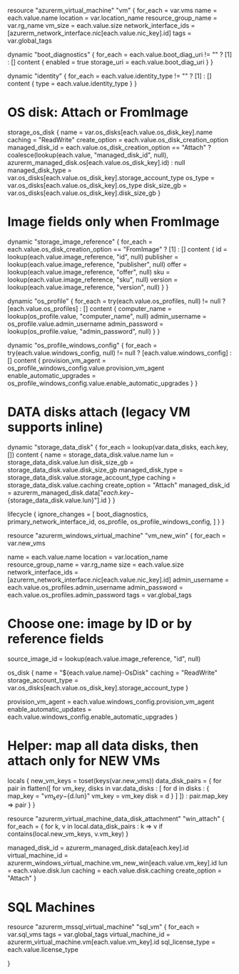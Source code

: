 resource "azurerm_virtual_machine" "vm" {
  for_each              = var.vms
  name                  = each.value.name
  location              = var.location_name
  resource_group_name   = var.rg_name
  vm_size               = each.value.size
  network_interface_ids = [azurerm_network_interface.nic[each.value.nic_key].id]
  tags                  = var.global_tags

  dynamic "boot_diagnostics" {
    for_each = each.value.boot_diag_uri != "" ? [1] : []
    content {
      enabled     = true
      storage_uri = each.value.boot_diag_uri
    }
  }

  dynamic "identity" {
    for_each = each.value.identity_type != "" ? [1] : []
    content {
      type = each.value.identity_type
    }
  }

  # OS disk: Attach or FromImage
  storage_os_disk {
    name              = var.os_disks[each.value.os_disk_key].name
    caching           = "ReadWrite"
    create_option     = each.value.os_disk_creation_option
    managed_disk_id   = each.value.os_disk_creation_option == "Attach"  ? coalesce(lookup(each.value, "managed_disk_id", null), azurerm_managed_disk.os[each.value.os_disk_key].id) : null
    managed_disk_type = var.os_disks[each.value.os_disk_key].storage_account_type
    os_type           = var.os_disks[each.value.os_disk_key].os_type
    disk_size_gb      = var.os_disks[each.value.os_disk_key].disk_size_gb
  }

  # Image fields only when FromImage
  dynamic "storage_image_reference" {
    for_each = each.value.os_disk_creation_option == "FromImage" ? [1] : []
    content {
      id        = lookup(each.value.image_reference, "id", null)
      publisher = lookup(each.value.image_reference, "publisher", null)
      offer     = lookup(each.value.image_reference, "offer", null)
      sku       = lookup(each.value.image_reference, "sku", null)
      version   = lookup(each.value.image_reference, "version", null)
    }
  }

  dynamic "os_profile" {
    for_each = try(each.value.os_profiles, null) != null ? [each.value.os_profiles] : []
    content {
      computer_name  = lookup(os_profile.value, "computer_name", null)
      admin_username = os_profile.value.admin_username
      admin_password = lookup(os_profile.value, "admin_password", null)
    }
  }

  dynamic "os_profile_windows_config" {
    for_each = try(each.value.windows_config, null) != null ? [each.value.windows_config] : []
    content {
      provision_vm_agent        = os_profile_windows_config.value.provision_vm_agent
      enable_automatic_upgrades = os_profile_windows_config.value.enable_automatic_upgrades
    }
  }

  # DATA disks attach (legacy VM supports inline)
  dynamic "storage_data_disk" {
    for_each = lookup(var.data_disks, each.key, [])
    content {
      name              = storage_data_disk.value.name
      lun               = storage_data_disk.value.lun
      disk_size_gb      = storage_data_disk.value.disk_size_gb
      managed_disk_type = storage_data_disk.value.storage_account_type
      caching           = storage_data_disk.value.caching
      create_option     = "Attach"
      managed_disk_id   = azurerm_managed_disk.data["${each.key}-${storage_data_disk.value.lun}"].id
    }
  }

  lifecycle {
    ignore_changes = [
      boot_diagnostics,
      primary_network_interface_id,
      os_profile,
      os_profile_windows_config,
    ]
  }
}


resource "azurerm_windows_virtual_machine" "vm_new_win" {
  for_each = var.new_vms

  name                  = each.value.name
  location              = var.location_name
  resource_group_name   = var.rg_name
  size                  = each.value.size
  network_interface_ids = [azurerm_network_interface.nic[each.value.nic_key].id]
  admin_username        = each.value.os_profiles.admin_username
  admin_password        = each.value.os_profiles.admin_password
  tags                  = var.global_tags

  # Choose one: image by ID or by reference fields
  source_image_id = lookup(each.value.image_reference, "id", null)

  os_disk {
    name                 = "${each.value.name}-OsDisk"
    caching              = "ReadWrite"
    storage_account_type = var.os_disks[each.value.os_disk_key].storage_account_type
  }

  provision_vm_agent       = each.value.windows_config.provision_vm_agent
  enable_automatic_updates = each.value.windows_config.enable_automatic_upgrades
}

# Helper: map all data disks, then attach only for NEW VMs
locals {
  new_vm_keys = toset(keys(var.new_vms))
  data_disk_pairs = {
    for pair in flatten([
      for vm_key, disks in var.data_disks : [
        for d in disks : {
          map_key = "${vm_key}-${d.lun}"
          vm_key  = vm_key
          disk    = d
        }
      ]
    ]) : pair.map_key => pair
  }
}

resource "azurerm_virtual_machine_data_disk_attachment" "win_attach" {
  for_each = {
    for k, v in local.data_disk_pairs : k => v
    if contains(local.new_vm_keys, v.vm_key)
  }

  managed_disk_id    = azurerm_managed_disk.data[each.key].id
  virtual_machine_id = azurerm_windows_virtual_machine.vm_new_win[each.value.vm_key].id
  lun                = each.value.disk.lun
  caching            = each.value.disk.caching
  create_option      = "Attach"
}


# SQL Machines

resource "azurerm_mssql_virtual_machine" "sql_vm" {
  for_each           = var.sql_vms
  tags               = var.global_tags
  virtual_machine_id = azurerm_virtual_machine.vm[each.value.vm_key].id
  sql_license_type   = each.value.license_type

}
